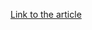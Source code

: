 [Link to the article](https://trustwave.com/en-us/resources/blogs/spiderlabs-blog/the-price-cybercriminals-charge-for-stolen-data)
